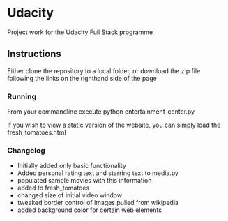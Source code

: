 # Udacity

Project work for the Udacity Full Stack programme

## Instructions

Either clone the repository to a local folder, or download the zip file following the links on the righthand side of the page

### Running

From your commandline execute
    python entertainment_center.py

If you wish to view a static version of the website, you can simply load the fresh_tomatoes.html

### Changelog

* Initially added only basic functionality
* Added personal rating text and starring text to media.py
* populated sample movies with this information
* added to fresh_tomatoes
* changed size of initial video window
* tweaked border control of images pulled from wikipedia
* added background color for certain web elements